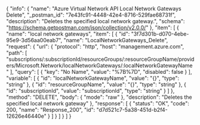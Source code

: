 {
  "info": {
    "name": "Azure Virtual Network API Local Network Gateways Delete",
    "_postman_id": "7e43fc91-4448-42e4-8716-529fae68731f",
    "description": "Deletes the specified local network gateway.",
    "schema": "https://schema.getpostman.com/json/collection/v2.0.0/"
  },
  "item": [
    {
      "name": "local network gateways",
      "item": [
        {
          "id": "3f7d301b-d070-4ebe-95e9-3d56aa00eab7",
          "name": "LocalNetworkGateways_Delete",
          "request": {
            "url": {
              "protocol": "http",
              "host": "management.azure.com",
              "path": [
                "subscriptions/:subscriptionId/resourceGroups/:resourceGroupName/providers/Microsoft.Network/localNetworkGateways/:localNetworkGatewayName"
              ],
              "query": [
                {
                  "key": "No Name",
                  "value": "%7B%7D",
                  "disabled": false
                }
              ],
              "variable": [
                {
                  "id": "localNetworkGatewayName",
                  "value": "{}",
                  "type": "string"
                },
                {
                  "id": "resourceGroupName",
                  "value": "{}",
                  "type": "string"
                },
                {
                  "id": "subscriptionId",
                  "value": "subscriptionId",
                  "type": "string"
                }
              ]
            },
            "method": "DELETE",
            "body": {
              "mode": "raw"
            },
            "description": "Deletes the specified local network gateway"
          },
          "response": [
            {
              "status": "OK",
              "code": 200,
              "name": "Response_200",
              "id": "d7d521c7-5a38-451d-b2f4-12626e46440e"
            }
          ]
        }
      ]
    }
  ]
}